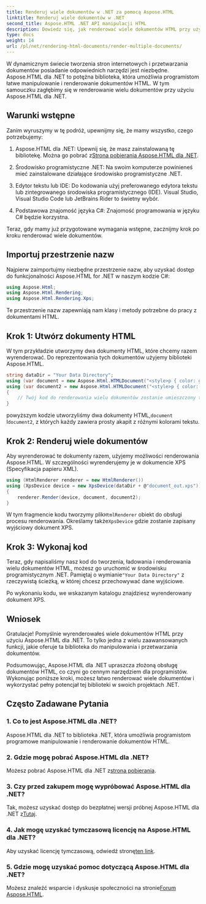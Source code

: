 ```yaml
---
title: Renderuj wiele dokumentów w .NET za pomocą Aspose.HTML
linktitle: Renderuj wiele dokumentów w .NET
second_title: Aspose.HTML .NET API manipulacji HTML
description: Dowiedz się, jak renderować wiele dokumentów HTML przy użyciu Aspose.HTML dla .NET. Zwiększ swoje możliwości przetwarzania dokumentów dzięki tej potężnej bibliotece.
type: docs
weight: 14
url: /pl/net/rendering-html-documents/render-multiple-documents/
---
```

W dynamicznym świecie tworzenia stron internetowych i przetwarzania dokumentów posiadanie odpowiednich narzędzi jest niezbędne. Aspose.HTML dla .NET to potężna biblioteka, która umożliwia programistom łatwe manipulowanie i renderowanie dokumentów HTML. W tym samouczku zagłębimy się w renderowanie wielu dokumentów przy użyciu Aspose.HTML dla .NET.

## Warunki wstępne

Zanim wyruszymy w tę podróż, upewnijmy się, że mamy wszystko, czego potrzebujemy:

1.  Aspose.HTML dla .NET: Upewnij się, że masz zainstalowaną tę bibliotekę. Można go pobrać z[Strona pobierania Aspose.HTML dla .NET](https://releases.aspose.com/html/net/).

2. Środowisko programistyczne .NET: Na swoim komputerze powinieneś mieć zainstalowane działające środowisko programistyczne .NET.

3. Edytor tekstu lub IDE: Do kodowania użyj preferowanego edytora tekstu lub zintegrowanego środowiska programistycznego (IDE). Visual Studio, Visual Studio Code lub JetBrains Rider to świetny wybór.

4. Podstawowa znajomość języka C#: Znajomość programowania w języku C# będzie korzystna.

Teraz, gdy mamy już przygotowane wymagania wstępne, zacznijmy krok po kroku renderować wiele dokumentów.

## Importuj przestrzenie nazw

Najpierw zaimportujmy niezbędne przestrzenie nazw, aby uzyskać dostęp do funkcjonalności Aspose.HTML for .NET w naszym kodzie C#:

```csharp
using Aspose.Html;
using Aspose.Html.Rendering;
using Aspose.Html.Rendering.Xps;
```

Te przestrzenie nazw zapewniają nam klasy i metody potrzebne do pracy z dokumentami HTML.

## Krok 1: Utwórz dokumenty HTML

W tym przykładzie utworzymy dwa dokumenty HTML, które chcemy razem wyrenderować. Do reprezentowania tych dokumentów użyjemy biblioteki Aspose.HTML.

```csharp
string dataDir = "Your Data Directory";
using (var document = new Aspose.Html.HTMLDocument("<style>p { color: green; }</style><p>my first paragraph</p>", @"c:\work\"))
using (var document2 = new Aspose.Html.HTMLDocument("<style>p { color: blue; }</style><p>my first paragraph</p>", @"c:\work\"))
{
    // Twój kod do renderowania wielu dokumentów zostanie umieszczony tutaj.
}
```

 powyższym kodzie utworzyliśmy dwa dokumenty HTML,`document` I`document2`, z których każdy zawiera prosty akapit z różnymi kolorami tekstu.

## Krok 2: Renderuj wiele dokumentów

Aby wyrenderować te dokumenty razem, użyjemy możliwości renderowania Aspose.HTML. W szczególności wyrenderujemy je w dokumencie XPS (Specyfikacja papieru XML).

```csharp
using (HtmlRenderer renderer = new HtmlRenderer())
using (XpsDevice device = new XpsDevice(dataDir + @"document_out.xps"))
{
    renderer.Render(device, document, document2);
}
```

 W tym fragmencie kodu tworzymy plik`HtmlRenderer` obiekt do obsługi procesu renderowania. Określamy także`XpsDevice` gdzie zostanie zapisany wyjściowy dokument XPS.

## Krok 3: Wykonaj kod

 Teraz, gdy napisaliśmy nasz kod do tworzenia, ładowania i renderowania wielu dokumentów HTML, możesz go uruchomić w środowisku programistycznym .NET. Pamiętaj o wymianie`"Your Data Directory"` z rzeczywistą ścieżką, w której chcesz przechowywać dane wyjściowe.

Po wykonaniu kodu, we wskazanym katalogu znajdziesz wyrenderowany dokument XPS.

## Wniosek
Gratulacje! Pomyślnie wyrenderowałeś wiele dokumentów HTML przy użyciu Aspose.HTML dla .NET. To tylko jedna z wielu zaawansowanych funkcji, jakie oferuje ta biblioteka do manipulowania i przetwarzania dokumentów.

Podsumowując, Aspose.HTML dla .NET upraszcza złożoną obsługę dokumentów HTML, co czyni go cennym narzędziem dla programistów. Wykonując poniższe kroki, możesz łatwo renderować wiele dokumentów i wykorzystać pełny potencjał tej biblioteki w swoich projektach .NET.

## Często Zadawane Pytania

### 1. Co to jest Aspose.HTML dla .NET?
Aspose.HTML dla .NET to biblioteka .NET, która umożliwia programistom programowe manipulowanie i renderowanie dokumentów HTML.

### 2. Gdzie mogę pobrać Aspose.HTML dla .NET?
 Możesz pobrać Aspose.HTML dla .NET z[strona pobierania](https://releases.aspose.com/html/net/).

### 3. Czy przed zakupem mogę wypróbować Aspose.HTML dla .NET?
 Tak, możesz uzyskać dostęp do bezpłatnej wersji próbnej Aspose.HTML dla .NET z[Tutaj](https://releases.aspose.com/).

### 4. Jak mogę uzyskać tymczasową licencję na Aspose.HTML dla .NET?
 Aby uzyskać licencję tymczasową, odwiedź stronę[ten link](https://purchase.aspose.com/temporary-license/).

### 5. Gdzie mogę uzyskać pomoc dotyczącą Aspose.HTML dla .NET?
 Możesz znaleźć wsparcie i dyskusje społeczności na stronie[Forum Aspose.HTML](https://forum.aspose.com/).
